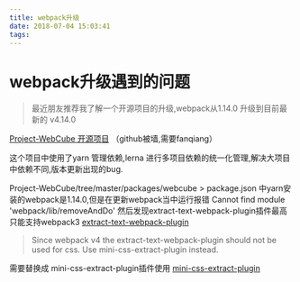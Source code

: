 ```yaml
---
title: webpack升级
date: 2018-07-04 15:03:41
tags:
---
```


# webpack升级遇到的问题

> 最近朋友推荐我了解一个开源项目的升级,webpack从1.14.0 升级到目前最新的 v4.14.0

[Project-WebCube 开源项目](https://github.com/dexteryy/Project-WebCube) （github被墙,需要fanqiang）

这个项目中使用了yarn 管理依赖,lerna 进行多项目依赖的统一化管理,解决大项目中依赖不同,版本更新出现的bug.

Project-WebCube/tree/master/packages/webcube > package.json 中yarn安装的webpack是1.14.0,但是在更新webpack当中运行报错 Cannot find module 'webpack/lib/removeAndDo'
然后发现extract-text-webpack-plugin插件最高只能支持webpack3
[extract-text-webpack-plugin](https://github.com/webpack-contrib/extract-text-webpack-plugin)

> Since webpack v4 the extract-text-webpack-plugin should not be used for css. Use mini-css-extract-plugin instead.

需要替换成 mini-css-extract-plugin插件使用
[mini-css-extract-plugin](https://github.com/webpack-contrib/mini-css-extract-plugin)